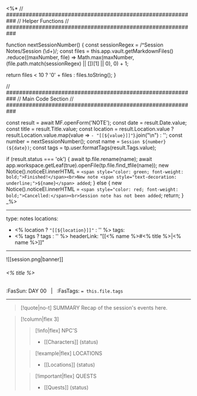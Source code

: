 <%*
// ###########################################################
//                        Helper Functions
// ###########################################################

function nextSessionNumber() {
  const sessionRegex = /^Session Notes\/Session (\d+)/;
  const files = this.app.vault.getMarkdownFiles()
    .reduce((maxNumber, file) => Math.max(maxNumber, (file.path.match(sessionRegex) || [])[1] || 0), 0) + 1;
  
  return files < 10 ? '0' + files : files.toString();
}

// ###########################################################
//                        Main Code Section
// ###########################################################

const result = await MF.openForm('NOTE');
const date = result.Date.value;
const title = result.Title.value;
const location = result.Location.value ? result.Location.value.map(value => `- "[[${value}]]"`).join("\n") : '';
const number = nextSessionNumber();
const name = `Session ${number} (${date})`;
const tags = tp.user.formatTags(result.Tags.value);


if (result.status === 'ok') {
    await tp.file.rename(name);
    await app.workspace.getLeaf(true).openFile(tp.file.find_tfile(name));
    new Notice().noticeEl.innerHTML = `<span style="color: green; font-weight: bold;">Finished!</span><br>New note <span style="text-decoration: underline;">${name}</span> added`;
} else {
    new Notice().noticeEl.innerHTML = `<span style="color: red; font-weight: bold;">Cancelled:</span><br>Session note has not been added`;
    return;
}
_%>

---
type: notes
locations:
- <% location ? `"[[${location}]]"` : '' %>
tags:
- <% tags ? tags : '' %>
headerLink: "[[<% name %>#<% title %>|<% name %>]]"
---

![[session.png|banner]]
###### <% title %>
<span class="sub2">:FasSun: DAY 00 &nbsp; | &nbsp; :FasTags: `= this.file.tags`</span>
___

> [!quote|no-t] SUMMARY
> Recap of the session's events here.


> [!column|flex 3]
>> [!info|flex] NPC'S
>> - [[Characters]] (status)
>
>> [!example|flex] LOCATIONS
>> - [[Locations]] (status)
>
>> [!important|flex] QUESTS
>> - [[Quests]] (status)
